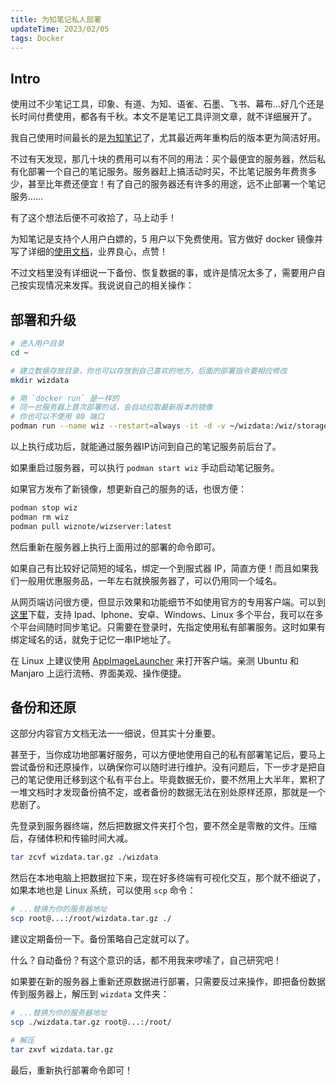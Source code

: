 ```yaml
---
title: 为知笔记私人部署
updateTime: 2023/02/05
tags: Docker
---
```


## Intro
使用过不少笔记工具，印象、有道、为知、语雀、石墨、飞书、幕布...好几个还是长时间付费使用，都各有千秋。本文不是笔记工具评测文章，就不详细展开了。

我自己使用时间最长的是[为知笔记](https://www.wiz.cn/)了，尤其最近两年重构后的版本更为简洁好用。

不过有天发现，那几十块的费用可以有不同的用法：买个最便宜的服务器，然后私有化部署一个自己的笔记服务。服务器赶上搞活动时买，不比笔记服务年费贵多少，甚至比年费还便宜！有了自己的服务器还有许多的用途，远不止部署一个笔记服务……

有了这个想法后便不可收拾了，马上动手！

为知笔记是支持个人用户白嫖的，5 用户以下免费使用。官方做好 docker 镜像并写了详细的[使用文档](https://www.wiz.cn/zh-cn/docker.html)，业界良心，点赞！

不过文档里没有详细说一下备份、恢复数据的事，或许是情况太多了，需要用户自己按实现情况来发挥。我说说自己的相关操作：

## 部署和升级

```bash
# 进入用户目录
cd ~

# 建立数据存放目录，你也可以存放到自己喜欢的地方，后面的部署指令要相应修改
mkdir wizdata 

# 用 `docker run` 是一样的
# 同一台服务器上首次部署的话，会自动拉取最新版本的镜像
# 你也可以不使用 80 端口
podman run --name wiz --restart=always -it -d -v ~/wizdata:/wiz/storage -v /etc/localtime:/etc/localtime -p 80:80 -p 9269:9269/udp wiznote/wizserver
```

以上执行成功后，就能通过服务器IP访问到自己的笔记服务前后台了。

如果重启过服务器，可以执行 `podman start wiz` 手动启动笔记服务。

如果官方发布了新镜像，想更新自己的服务的话，也很方便：

```bash
podman stop wiz
podman rm wiz
podman pull wiznote/wizserver:latest
```

然后重新在服务器上执行上面用过的部署的命令即可。

如果自己有比较好记简短的域名，绑定一个到服式器 IP，简直方便！而且如果我们一般用优惠服务品，一年左右就换服务器了，可以仍用同一个域名。

从网页端访问很方便，但显示效果和功能细节不如使用官方的专用客户端。可以到[这里](https://www.wiz.cn/zh-cn/wiznew.html)下载，支持 Ipad、Iphone、安卓、Windows、Linux 多个平台，我可以在多个平台间随时同步笔记。只需要在登录时，先指定使用私有部署服务。这时如果有绑定域名的话，就免于记忆一串IP地址了。

在 Linux 上建议使用 [AppImageLauncher](https://github.com/TheAssassin/AppImageLauncher) 来打开客户端。亲测 Ubuntu 和 Manjaro 上运行流畅、界面美观、操作便捷。

## 备份和还原
这部分内容官方文档无法一一细说，但其实十分重要。

甚至于，当你成功地部署好服务，可以方便地使用自己的私有部署笔记后，要马上尝试备份和还原操作，以确保你可以随时进行维护。没有问题后，下一步才是把自己的笔记使用迁移到这个私有平台上。毕竟数据无价，要不然用上大半年，累积了一堆文档时才发现备份搞不定，或者备份的数据无法在别处原样还原，那就是一个悲剧了。

先登录到服务器终端，然后把数据文件夹打个包，要不然全是零散的文件。压缩后，存储体积和传输时间大减。

```bash
tar zcvf wizdata.tar.gz ./wizdata
```

然后在本地电脑上把数据拉下来，现在好多终端有可视化交互，那个就不细说了，如果本地也是 Linux 系统，可以使用 `scp` 命令：

```bash
# ...替换为你的服务器地址
scp root@...:/root/wizdata.tar.gz ./
```

建议定期备份一下。备份策略自己定就可以了。

什么？自动备份？有这个意识的话，都不用我来啰嗦了，自己研究吧！

如果要在新的服务器上重新还原数据进行部署，只需要反过来操作，即把备份数据传到服务器上，解压到 `wizdata` 文件夹：

```bash
# ...替换为你的服务器地址
scp ./wizdata.tar.gz root@...:/root/

# 解压
tar zxvf wizdata.tar.gz
```

最后，重新执行部署命令即可！